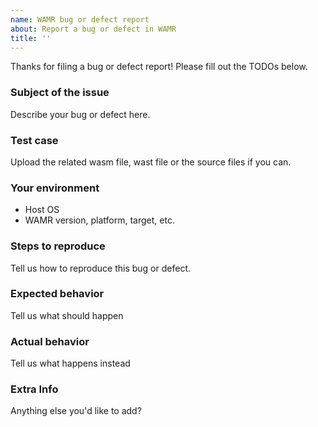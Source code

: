 ```yaml
---
name: WAMR bug or defect report
about: Report a bug or defect in WAMR
title: ''
---
```


Thanks for filing a bug or defect report! Please fill out the TODOs below.

### Subject of the issue

Describe your bug or defect here.

### Test case

Upload the related wasm file, wast file or the source files if you can.

### Your environment

* Host OS
* WAMR version, platform, target, etc.

### Steps to reproduce

Tell us how to reproduce this bug or defect.

### Expected behavior

Tell us what should happen

### Actual behavior

Tell us what happens instead

### Extra Info

Anything else you'd like to add?
